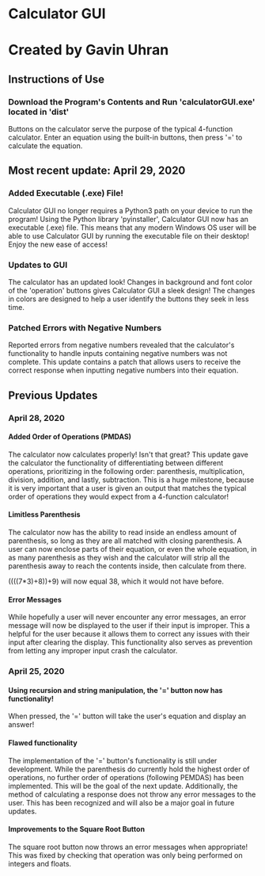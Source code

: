 # Calculator GUI
# Created by Gavin Uhran

## Instructions of Use
### Download the Program's Contents and Run 'calculatorGUI.exe' located in 'dist'
Buttons on the calculator serve the purpose of the typical 4-function calculator. Enter an equation using the built-in buttons, then press '=' to calculate the equation. 

## Most recent update: April 29, 2020
### Added Executable (.exe) File!
Calculator GUI no longer requires a Python3 path on your device to run the program! Using the Python library 'pyinstaller', Calculator GUI now has an executable (.exe) file. This means that any modern Windows OS user will be able to use Calculator GUI by running the executable file on their desktop! Enjoy the new ease of access!

### Updates to GUI
The calculator has an updated look! Changes in background and font color of the 'operation' buttons gives Calculator GUI a sleek design! The changes in colors are designed to help a user identify the buttons they seek in less time.

### Patched Errors with Negative Numbers
Reported errors from negative numbers revealed that the calculator's functionality to handle inputs containing negative numbers was not complete. This update contains a patch that allows users to receive the correct response when inputting negative numbers into their equation.

## Previous Updates
### April 28, 2020
#### Added Order of Operations (PMDAS)
The calculator now calculates properly! Isn't that great? This update gave the calculator the functionality of differentiating between different operations, prioritizing in the following order: parenthesis, multiplication, division, addition, and lastly, subtraction. This is a huge milestone, because it is very important that a user is given an output that matches the typical order of operations they would expect from a 4-function calculator!

#### Limitless Parenthesis
The calculator now has the ability to read inside an endless amount of parenthesis, so long as they are all matched with closing parenthesis. A user can now enclose parts of their equation, or even the whole equation, in as many parenthesis as they wish and the calculator will strip all the parenthesis away to reach the contents inside, then calculate from there. 

((((7*3)+8))+9) will now equal 38, which it would not have before.

#### Error Messages
While hopefully a user will never encounter any error messages, an error message will now be displayed to the user if their input is improper. This a helpful for the user because it allows them to correct any issues with their input after clearing the display. This functionality also serves as prevention from letting any improper input crash the calculator.

### April 25, 2020
#### Using recursion and string manipulation, the '=' button now has functionality!
When pressed, the '=' button will take the user's equation and display an answer!

#### Flawed functionality
The implementation of the '=' button's functionality is still under development. While the parenthesis do currently hold the highest order of operations, no further order of operations (following PEMDAS) has been implemented. This will be the goal of the next update. Additionally, the method of calculating a response does not throw any error messages to the user. This has been recognized and will also be a major goal in future updates.

#### Improvements to the Square Root Button
The square root button now throws an error messages when appropriate! This was fixed by checking that operation was only being performed on integers and floats.
